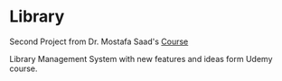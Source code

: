 # Library
Second Project from Dr. Mostafa Saad's [Course](https://bit.ly/36XvLlN)                

Library Management System with new features and ideas form Udemy course.
